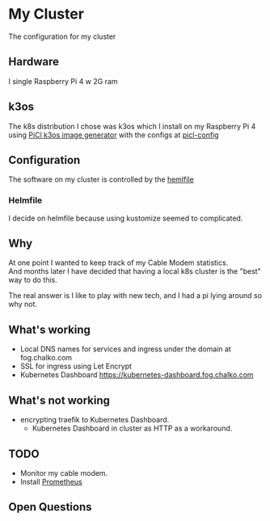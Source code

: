 # My Cluster

The configuration for my cluster

## Hardware

I single Raspberry Pi 4 w 2G ram

## k3os

The k8s distribution I chose was k3os which I install
on my Raspberry Pi 4 using 
[PiCl k3os image generator](https://github.com/sgielen/picl-k3os-image-generator)
with the configs at [picl-config](picl-config)

## Configuration

The software on my cluster is controlled by the 
[hemlfile](helmfile.yaml)

### Helmfile

I decide on helmfile because using kustomize seemed to complicated.


## Why

At one point I wanted to keep track of my Cable Modem statistics.  
And months later I have decided that having a local k8s cluster is the 
"best" way to do this.  

The real answer is I like to play with new tech, and I had a pi lying
around so why not.

## What's working

* Local DNS names for services and ingress under the domain at fog.chalko.com
* SSL for ingress using Let Encrypt
* Kubernetes Dashboard https://kubernetes-dashboard.fog.chalko.com
## What's not working

* encrypting traefik to Kubernetes Dashboard.  
  * Kubernetes Dashboard in cluster as HTTP as a workaround. 

## TODO

* Monitor my cable modem.
* Install  [Prometheus](http://prometheus.io)


## Open Questions
